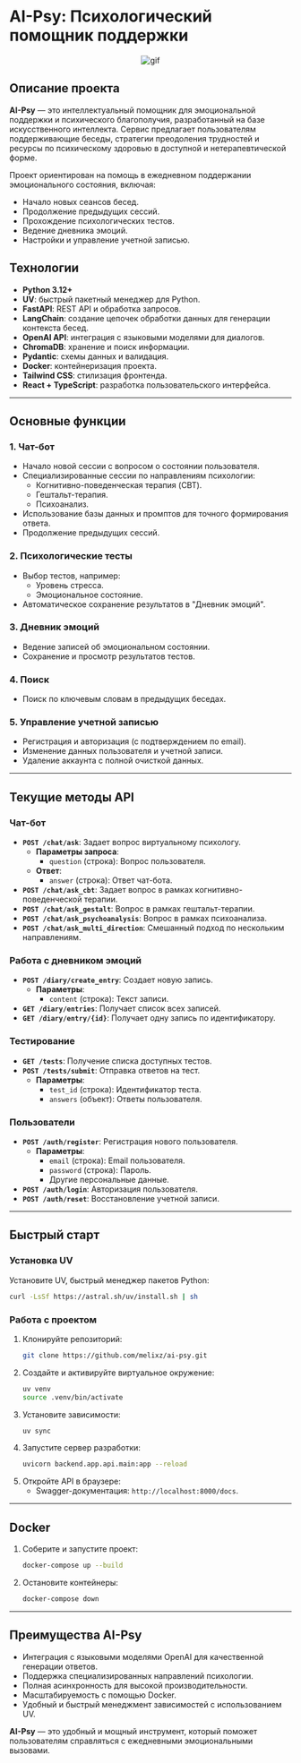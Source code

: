 # AI-Psy: Психологический помощник поддержки

<p align="center">
        <img src="https://github.com/melixz/AI_PSY/blob/main/GPT_Hack_Prototype.gif" alt="gif" />
</p>

## Описание проекта

**AI-Psy** — это интеллектуальный помощник для эмоциональной поддержки и психического благополучия, разработанный на базе искусственного интеллекта. Сервис предлагает пользователям поддерживающие беседы, стратегии преодоления трудностей и ресурсы по психическому здоровью в доступной и нетерапевтической форме. 

Проект ориентирован на помощь в ежедневном поддержании эмоционального состояния, включая:
- Начало новых сеансов бесед.
- Продолжение предыдущих сессий.
- Прохождение психологических тестов.
- Ведение дневника эмоций.
- Настройки и управление учетной записью.

## Технологии

- **Python 3.12+**
- **UV**: быстрый пакетный менеджер для Python.
- **FastAPI**: REST API и обработка запросов.
- **LangChain**: создание цепочек обработки данных для генерации контекста бесед.
- **OpenAI API**: интеграция с языковыми моделями для диалогов.
- **ChromaDB**: хранение и поиск информации.
- **Pydantic**: схемы данных и валидация.
- **Docker**: контейнеризация проекта.
- **Tailwind CSS**: стилизация фронтенда.
- **React + TypeScript**: разработка пользовательского интерфейса.

---

## Основные функции

### 1. **Чат-бот**
- Начало новой сессии с вопросом о состоянии пользователя.
- Специализированные сессии по направлениям психологии:
  - Когнитивно-поведенческая терапия (CBT).
  - Гештальт-терапия.
  - Психоанализ.
- Использование базы данных и промптов для точного формирования ответа.
- Продолжение предыдущих сессий.

### 2. **Психологические тесты**
- Выбор тестов, например:
  - Уровень стресса.
  - Эмоциональное состояние.
- Автоматическое сохранение результатов в "Дневник эмоций".

### 3. **Дневник эмоций**
- Ведение записей об эмоциональном состоянии.
- Сохранение и просмотр результатов тестов.

### 4. **Поиск**
- Поиск по ключевым словам в предыдущих беседах.

### 5. **Управление учетной записью**
- Регистрация и авторизация (с подтверждением по email).
- Изменение данных пользователя и учетной записи.
- Удаление аккаунта с полной очисткой данных.

---

## Текущие методы API

### Чат-бот

- **`POST /chat/ask`**: Задает вопрос виртуальному психологу.
  - **Параметры запроса**:
    - `question` (строка): Вопрос пользователя.
  - **Ответ**:
    - `answer` (строка): Ответ чат-бота.
- **`POST /chat/ask_cbt`**: Задает вопрос в рамках когнитивно-поведенческой терапии.
- **`POST /chat/ask_gestalt`**: Вопрос в рамках гештальт-терапии.
- **`POST /chat/ask_psychoanalysis`**: Вопрос в рамках психоанализа.
- **`POST /chat/ask_multi_direction`**: Смешанный подход по нескольким направлениям.

### Работа с дневником эмоций

- **`POST /diary/create_entry`**: Создает новую запись.
  - **Параметры**:
    - `content` (строка): Текст записи.
- **`GET /diary/entries`**: Получает список всех записей.
- **`GET /diary/entry/{id}`**: Получает одну запись по идентификатору.

### Тестирование

- **`GET /tests`**: Получение списка доступных тестов.
- **`POST /tests/submit`**: Отправка ответов на тест.
  - **Параметры**:
    - `test_id` (строка): Идентификатор теста.
    - `answers` (объект): Ответы пользователя.

### Пользователи

- **`POST /auth/register`**: Регистрация нового пользователя.
  - **Параметры**:
    - `email` (строка): Email пользователя.
    - `password` (строка): Пароль.
    - Другие персональные данные.
- **`POST /auth/login`**: Авторизация пользователя.
- **`POST /auth/reset`**: Восстановление учетной записи.

---

## Быстрый старт

### Установка UV

Установите UV, быстрый менеджер пакетов Python:

```bash
curl -LsSf https://astral.sh/uv/install.sh | sh
```

### Работа с проектом

1. Клонируйте репозиторий:
   ```bash
   git clone https://github.com/melixz/ai-psy.git
   ```
2. Создайте и активируйте виртуальное окружение:
   ```bash
   uv venv
   source .venv/bin/activate
   ```
3. Установите зависимости:
   ```bash
   uv sync
   ```
4. Запустите сервер разработки:
   ```bash
   uvicorn backend.app.api.main:app --reload
   ```
5. Откройте API в браузере:
   - Swagger-документация: `http://localhost:8000/docs`.

---

## Docker

1. Соберите и запустите проект:
   ```bash
   docker-compose up --build
   ```
2. Остановите контейнеры:
   ```bash
   docker-compose down
   ```

---

## Преимущества AI-Psy

- Интеграция с языковыми моделями OpenAI для качественной генерации ответов.
- Поддержка специализированных направлений психологии.
- Полная асинхронность для высокой производительности.
- Масштабируемость с помощью Docker.
- Удобный и быстрый менеджмент зависимостей с использованием UV. 

**AI-Psy** — это удобный и мощный инструмент, который поможет пользователям справляться с ежедневными эмоциональными вызовами.
